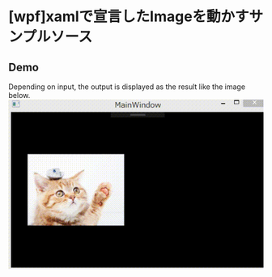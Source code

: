 # [wpf]xamlで宣言したImageを動かすサンプルソース

## Demo

Depending on input, the output is displayed as the result like the image below.
![result](https://github.com/Ryu955/WpfApplicationDynamicSample/blob/media/xaml.gif)